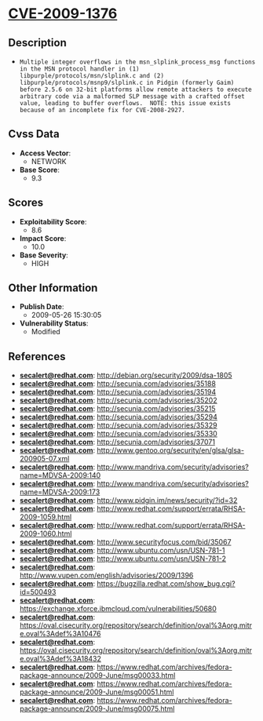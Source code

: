 
# [CVE-2009-1376](https://cve.mitre.org/cgi-bin/cvename.cgi?name=CVE-2009-1376)

## Description

- `Multiple integer overflows in the msn_slplink_process_msg functions in the MSN protocol handler in (1) libpurple/protocols/msn/slplink.c and (2) libpurple/protocols/msnp9/slplink.c in Pidgin (formerly Gaim) before 2.5.6 on 32-bit platforms allow remote attackers to execute arbitrary code via a malformed SLP message with a crafted offset value, leading to buffer overflows.  NOTE: this issue exists because of an incomplete fix for CVE-2008-2927.`

## Cvss Data

- **Access Vector**:
  - NETWORK
- **Base Score**:
  - 9.3

## Scores

- **Exploitability Score**:
  - 8.6
- **Impact Score**:
  - 10.0
- **Base Severity**:
  - HIGH

## Other Information

- **Publish Date**:
  - 2009-05-26 15:30:05
- **Vulnerability Status**:
  - Modified

## References

- **secalert@redhat.com**: http://debian.org/security/2009/dsa-1805
- **secalert@redhat.com**: http://secunia.com/advisories/35188
- **secalert@redhat.com**: http://secunia.com/advisories/35194
- **secalert@redhat.com**: http://secunia.com/advisories/35202
- **secalert@redhat.com**: http://secunia.com/advisories/35215
- **secalert@redhat.com**: http://secunia.com/advisories/35294
- **secalert@redhat.com**: http://secunia.com/advisories/35329
- **secalert@redhat.com**: http://secunia.com/advisories/35330
- **secalert@redhat.com**: http://secunia.com/advisories/37071
- **secalert@redhat.com**: http://www.gentoo.org/security/en/glsa/glsa-200905-07.xml
- **secalert@redhat.com**: http://www.mandriva.com/security/advisories?name=MDVSA-2009:140
- **secalert@redhat.com**: http://www.mandriva.com/security/advisories?name=MDVSA-2009:173
- **secalert@redhat.com**: http://www.pidgin.im/news/security/?id=32
- **secalert@redhat.com**: http://www.redhat.com/support/errata/RHSA-2009-1059.html
- **secalert@redhat.com**: http://www.redhat.com/support/errata/RHSA-2009-1060.html
- **secalert@redhat.com**: http://www.securityfocus.com/bid/35067
- **secalert@redhat.com**: http://www.ubuntu.com/usn/USN-781-1
- **secalert@redhat.com**: http://www.ubuntu.com/usn/USN-781-2
- **secalert@redhat.com**: http://www.vupen.com/english/advisories/2009/1396
- **secalert@redhat.com**: https://bugzilla.redhat.com/show_bug.cgi?id=500493
- **secalert@redhat.com**: https://exchange.xforce.ibmcloud.com/vulnerabilities/50680
- **secalert@redhat.com**: https://oval.cisecurity.org/repository/search/definition/oval%3Aorg.mitre.oval%3Adef%3A10476
- **secalert@redhat.com**: https://oval.cisecurity.org/repository/search/definition/oval%3Aorg.mitre.oval%3Adef%3A18432
- **secalert@redhat.com**: https://www.redhat.com/archives/fedora-package-announce/2009-June/msg00033.html
- **secalert@redhat.com**: https://www.redhat.com/archives/fedora-package-announce/2009-June/msg00051.html
- **secalert@redhat.com**: https://www.redhat.com/archives/fedora-package-announce/2009-June/msg00075.html
